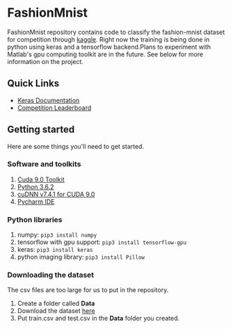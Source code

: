 # FashionMnist
FashionMnist repository contains code to classify the fashion-mnist dataset for competition through [kaggle](https://www.kaggle.com/). 
Right now the training is being done in python using keras and a tensorflow backend.Plans to experiment with Matlab's gpu 
computing toolkit are in the future. See below for more information on the project.

## Quick Links
- [Keras Documentation](https://keras.io/)
- [Competition Leaderboard](https://www.kaggle.com/c/uwb-css-485-fall-2018/leaderboard)

## Getting started
Here are some things you'll need to get started.

### Software and toolkits
1. [Cuda 9.0 Toolkit](https://developer.nvidia.com/cuda-90-download-archive?target_os=Windows&target_arch=x86_64)
2. [Python 3.6.2](https://www.python.org/downloads/release/python-362/)
3. [cuDNN v7.4.1 for CUDA 9.0](https://developer.nvidia.com/rdp/cudnn-download)
4. [Pycharm IDE](https://developer.nvidia.com/rdp/cudnn-download)

### Python libraries
1. numpy: `pip3 install numpy`
2. tensorflow with gpu support: `pip3 install tensorflow-gpu`
3. keras: `pip3 install keras`
4. python imaging library: `pip3 install Pillow`

### Downloading the dataset
The csv files are too large for us to put in the repository. 
1. Create a folder called **Data** 
2. Download the dataset [here](https://www.kaggle.com/c/10548/download-all)
3. Put train.csv and test.csv in the **Data** folder you created.